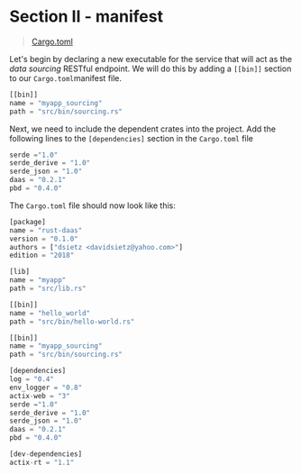 # Section II - manifest

> [Cargo.toml](../rust-daas/Cargo.toml)

Let's begin by declaring a new executable for the service that will act as the _data sourcing_ RESTful endpoint. We will do this by adding a `[[bin]]` section to our `Cargo.toml`manifest file.

```rust
[[bin]]
name = "myapp_sourcing"
path = "src/bin/sourcing.rs"
```

Next, we need to include the dependent crates into the project. Add the following lines to the `[dependencies]` section in the `Cargo.toml` file

```rust
serde ="1.0"
serde_derive = "1.0"
serde_json = "1.0"
daas = "0.2.1"
pbd = "0.4.0"
```

The `Cargo.toml` file should now look like this:

```rust
[package]
name = "rust-daas"
version = "0.1.0"
authors = ["dsietz <davidsietz@yahoo.com>"]
edition = "2018"

[lib]
name = "myapp"
path = "src/lib.rs"

[[bin]]
name = "hello_world"
path = "src/bin/hello-world.rs"

[[bin]]
name = "myapp_sourcing"
path = "src/bin/sourcing.rs"

[dependencies]
log = "0.4"
env_logger = "0.8"
actix-web = "3"
serde ="1.0"
serde_derive = "1.0"
serde_json = "1.0"
daas = "0.2.1"
pbd = "0.4.0"

[dev-dependencies]
actix-rt = "1.1"
```
